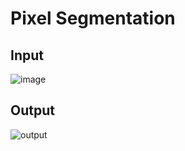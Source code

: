 # Pixel Segmentation
## Input
![image](https://user-images.githubusercontent.com/93129101/180192534-90bbb6ef-c8df-4f58-b410-6b5531cb4163.jpg)
## Output
![output](https://user-images.githubusercontent.com/93129101/180192602-eb326985-8fd8-4856-ab1d-05c8aa081979.gif)
